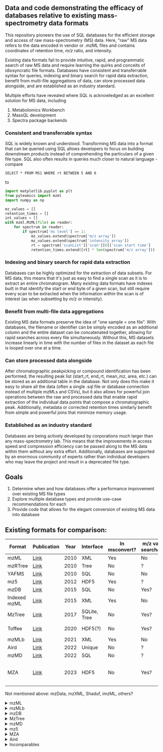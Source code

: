## Data and code demonstrating the efficacy of databases relative to existing mass-spectrometry data formats

This repository pioneers the use of SQL databases for the efficient storage and access of raw
mass-spectrometry (MS) data. Here, "raw" MS data refers to the data encoded in vendor or .mzML files and contains
coordinates of retention time, *m/z* ratio, and intensity.

Existing data formats fail to provide intuitive, rapid, and programmatic search of raw MS data and require learning
the quirks and conceits of idiosyncratic file formats. Databases have
consistent and transferrable syntax for queries, indexing and binary search for rapid data extraction,
benefit from multi-file aggregations of data, can store processed data alongside, and are established as an industry standard.

Multiple efforts have revealed where SQL is acknowledged as an excellent solution for MS data, including

  1. Metabolomics Workbench
  2. MassQL development
  3. Spectra package backends

### Consistent and transferrable syntax

SQL is widely known and understood. Transforming MS data into a format that can be queried using SQL allows
developers to focus on building downstream products instead of comprehending the particulars of a given
file type. SQL also often results in queries much closer to natural language - compare 

```SELECT * FROM MS1 WHERE rt BETWEEN 5 AND 6```

to

```python
import matplotlib.pyplot as plt
from pyteomics import mzml
import numpy as np

mz_values = []
retention_times = []
int_values = []
with mzml.MzML(file) as reader:
    for spectrum in reader:
        if spectrum['ms level'] == 1:
            mz_values.extend(spectrum['m/z array'])
            mz_values.extend(spectrum['intensity array'])
            rt = spectrum['scanList']['scan'][0]['scan start time']
            retention_times.extend([rt] * len(spectrum['m/z array']))
```

### Indexing and binary search for rapid data extraction

Databases can be highly optimized for the extraction of data subsets. For MS data, this means that
it's just as easy to find a single scan as it is to extract an entire chromatogram. Many existing
data formats have indexes built in that identify the start or end byte of a given scan, but still
require every scan to be extracted when the information *within* the scan is of interest (as when
subsetting by *m/z* or intensity).

### Benefit from multi-file data aggregations

Existing MS data formats preserve the idea of "one sample = one file". With databases, the filename or
identifier can be simply encoded as an additional column and the entire dataset can be concatenated
together, allowing for rapid searches across every file simultaneously. Without this, MS datasets
increase linearly in time with the number of files in the dataset as each file is looped over
one at a time.

### Can store processed data alongside

After chromatographic peakpicking or compound identification has been performed, the resulting
peak list (start_rt, end_rt, mean_mz, area, etc.) can be stored as an additional table in the
database. Not only does this make it easy to share all the data (often a single .sql file or 
database connection instead of multiple mzMLs and CSVs), but it also allows for powerful
join operations between the raw and processed data that enable rapid extraction of the
individual data points that compose a chromatographic peak. Additionally, metadata or corrected
retention times similarly benefit from simple and powerful joins that minimize memory usage.

### Established as an industry standard

Databases are being actively developed by corporations much larger than any mass-spectrometry lab. This
means that the improvements in access speed and compression efficiency can be passed along to the MS
data within them without any extra effort. Additionally, databases are supported by an enormous community
of experts rather than individual developers who may leave the project and result in a deprecated file type.

## Goals

1. Determine when and how databases offer a performance improvement over existing MS file types
2. Explore multiple database types and provide use-case recommendations for each
3. Provide code that allows for the elegant conversion of existing MS data into database

## Existing formats for comparison:

| Format | Publication | Year | Interface | In msconvert? | m/z values searchable? | Written/examples in | Notes |
| --- | --- | --- | --- | --- | --- | --- | ---
| mzML | [Link](https://www.mcponline.org/article/S1535-9476(20)31387-6/fulltext) | 2010 | XML | Yes | No | Many | |
| mzRTree | [Link](https://dx.doi.org/10.1016/j.jprot.2010.02.006) | 2010 | Tree | No | ? | Java | |
| YAFMS | [Link](https://dx.doi.org/10.1016/j.jasms.2010.06.014) | 2010 | SQL | No | No | C# | Deprecated? |
| mz5 | [Link](https://dx.doi.org/10.1074/mcp.O111.011379) | 2012 | HDF5 | Yes | ? | ? | |
| mzDB | [Link](https://dx.doi.org/10.1074/mcp.O114.039115) | 2015 | SQL | No | Yes? | Java, C++ | |
| Indexed mzML | [Link](https://dx.doi.org/10.1371/journal.pone.0125108) | 2015 | XML | Yes | No | C++, Python | |
| MzTree | [Link](https://dx.doi.org/10.1371/journal.pone.0188059) | 2017 | SQLite, Tree | No | Yes? | Java | |
| Toffee | [Link](https://dx.doi.org/10.1038/s41598-020-65015-y) | 2020 | HDF5(?) | No | Yes? | Python | Only for TOF data? |
| mzMLb | [Link](https://dx.doi.org/10.1021/acs.jproteome.0c00192) | 2021 | XML | Yes | No | Python | |
| Aird | [Link](https://dx.doi.org/10.1186/s12859-021-04490-0) | 2022 | Unique | No | ? | C# | |
| mzMD | [Link](https://dx.doi.org/10.1093/bioinformatics/btac098) | 2022 | SQL | No | ? | Java | |
| MZA | [Link](https://dx.doi.org/10.1021/acs.jproteome.2c00313) | 2023 | HDF5 | No | Yes? | Python | Separate Python package [here](https://dx.doi.org/10.1021/acs.analchem.3c01653)

Not mentioned above: mzData, mzXML, Shaduf, imzML, others?

<details>

<summary>mzML</summary>

Lots of different ways to get data out of mzMLs, including 3 dedicated Python libraries I've discovered:

  - pyteomics
  - pymzml
  - pyopenms: Wrapper around a bunch of C code to do things
      - Has multiple methods of accessing mz/rt chunks

I can't seem to get the indexed version working, at least in such a way that speeds up spectrum access. It feels like something along the lines of the below code should work (for pyteomics), but returns strange errors. 

```python
file_data=mzml.PreIndexedMzML("demo_data/180205_Poo_TruePoo_Full1_idx.mzML")
file_data=file_data.build_byte_index()
```

I also can't tell if something similar is implemented in the other libraries. Also, it may be that the other libraries just handle indexing automagically.

</details>

<details>

<summary>mzMLb</summary>


Seems to only be implemented in pyteomics? Double check this later.

</details>

<details>

<summary>mzDB</summary>


Creation is pretty straightforward via the raw2mzDB.exe tool but we can't really figure out how to access the data. Package code exists (the original developers have a Python (and R) port of some Rust code but have responded saying that the [rt/mz range extraction isn't yet supported](https://github.com/mzdb/mzdb-rs/issues/3) and hasn't been [since Johannes asked about it in 2018?](https://github.com/mzdb/rmzdb/issues/3). Developer seems responsive but just overwhelmed. R-specific rmzdb package (not to be confused with the rmzdb port of the Rust code) hasn't been touched in 5 years, the Rust/Python/R hasn't been updated in one and a half.

Someone else [wrote a Python package for mzDB access](https://github.com/jerkos/pymzdb) (annoyingly, named the same as the dev Rust port) which has all the associated functions but it's 9 years old and I haven't gotten the chance to give it a try yet and the README is sparse.

Dev version of pymzdb: 8 commits total, 2 years ago

Other version of pymzdb: 10 commits total, 9 years ago

</details>

<details>

<summary>MzTree</summary>

In the sole Github issue that exists for this, the developer says "MZTree is not a format like, say, mzML or .raw. It is a storage and retrieval system." Frankly, I don't understand what this means - the data's gotta be stored somewhere and the article certainly makes it sound like it's a method for storing the data for rapid access. After following the instructions on the Github for installation and compilation with Apache Maven, I'm able to access msViz (`java -jar MZTree/msDataServer/msDataServer-1.0.jar`) and convert mzMLs to mzTree files (and the mzTree-points extra) but can't figure out how to query the server. Running `ifconfig` in WSL (where I installed msViz) gave me the IP address to use (172.27.178.175) which, combined with the port number specified in the application let me open a client with Chrome. I then tried to guess at the parameters but got a 500 internal server error with `http://172.27.178.175:4567/api/v2/getpoints?mzmin=118.08&mzmax=118.10&rtmin=0&rtmax=100`. Instead, I needed to specify numpoints as well so `http://172.27.178.175:4567/api/v2/getpoints?mzmin=118.08&mzmax=118.10&rtmin=0&rtmax=10&numpoints=0` returns the expected data.

8 commits in the repo, last one 7 years ago.

</details>

<details>

<summary>mzMD</summary>

Basically a port of MzTree with some upgrades to the visualization system, so results should be comparable. Their Github is just a pared-down version of MzTree's, no install or startup instructions but seems to behave exactly like MzTree. The MzViz API is exactly the same except the final parameter (number of points) has been changed to `n` and `m` parameters: `http://172.27.178.175:4567/api/v2/getpoints?mzmin=118.08&mzmax=118.10&rtmin=6.5&rtmax=8&n=0&m=0`.

3 commits in the repo (basically just "add files via upload"), last one 4 years ago.

</details>

<details>

<summary>mz5</summary>

Successfully created mz5 file via msconvert and wrote Python code for accessing mz5 files but it's pretty basic. Could maybe be sped up/accelerated with the [pymz5](https://github.com/jmchilton/pymz5/tree/master) library but that library is pretty old now and didn't seem to take off at all (zero issues, very few interactions). Doesn't provide any info about how to use the library either beyond install even though it seems like a ton of work was put into it (782 commits).
I still need to try this library and see whether it's functional but I'm skeptical - 11 years ago was still Python 2, right?

782 commits in the repo, last one 11 years ago

</details>

<details>

<summary>MZA</summary>

Files were created successfully via the command-line tool (although the README was only recently updated to tell the user how to download it from the releases). Installing `mzapy` from the `no_full_mz_array` branch worked after some back and forth with the responsive dev. Also wrote my own Python access code treating it as an HDF5 which surprisingly made RT range queries much faster, though the chromatogram extraction is faster with `mzapy`.

20 commits in the MZA repo, last one 2 days ago (after I opened an issue for it, prior to which it had been 2 years)

80 commits in the `mzapy` repo with more on various branches, last one a few days ago (after I opened an issue for it)

</details>

<details>

<summary>Aird</summary>

Haven't started yet. Lots of development, lots of support and interest. Seems to have built-in Python support, last updated 2 years ago. Unclear whether it's faster or just more compressed - they don't really show a speed vs format graph AFAIK. For whatever reason, Python isn't recognizing the install but I think that's on me. Conversion was successful and I've uploaded the .aird and .json files to demo_data.

466 commits in the repo, last one 7 months ago (2 years for the python-specific stuff)

</details>

<details>

<summary>Incomparables</summary>

### YAFMS

Seems fully deprecated - the link in the original manuscript now just redirects to PNNL's general software page and I can't find any residuals of the code via quick Googling.

### mzRTree

Haven't started yet. Seems like an older file type and only really compares to GUI formats. No idea how to convert the data into this format or access it - there's no Github I've been able to find and the only code associated I have found [is in Matlab](https://viewer.mathworks.com/?viewer=plain_code&url=https%3A%2F%2Fwww.mathworks.com%2Fmatlabcentral%2Fmlc-downloads%2Fdownloads%2Fe5af2033-4a80-11e4-9553-005056977bd0%2F65b8e141-bbf2-ecf1-80a0-1929890c734e%2Ffiles%2F3DSpectra%2FmzRTreeCreation.m&embed=web). mzDB somehow made it work (and found an example file?) but I have no idea how they did this.

### Toffee

Only works with TOF data, as far as I can tell. That disqualifies it from comparison in my opinion.

### UIMF

UIMF is used by PNNL for their large-scale MS data and uses SQLite as the backend but all the access code is written in C#/C++ and doesn't have a shallow enough learning curve for me to pick it up.

</details>
